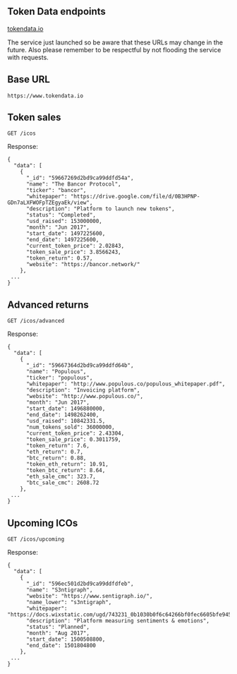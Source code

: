 ## Token Data endpoints
[tokendata.io](https://www.tokendata.io)

The service just launched so be aware that these URLs may change in the future.
Also please remember to be respectful by not flooding the service with requests.

## Base URL
`https://www.tokendata.io`

## Token sales
`GET /icos`

Response:
```
{
  "data": [
    {
      "_id": "59667269d2bd9ca99ddfd54a",
      "name": "The Bancor Protocol",
      "ticker": "bancor",
      "whitepaper": "https://drive.google.com/file/d/0B3HPNP-GDn7aLXFWOFpTZEgyaEk/view",
      "description": "Platform to launch new tokens",
      "status": "Completed",
      "usd_raised": 153000000,
      "month": "Jun 2017",
      "start_date": 1497225600,
      "end_date": 1497225600,
      "current_token_price": 2.02843,
      "token_sale_price": 3.8566243,
      "token_return": 0.57,
      "website": "https://bancor.network/"
    },
 ...
}
```

## Advanced returns
`GET /icos/advanced`

Response:
```
{
  "data": [
    {
      "_id": "59667364d2bd9ca99ddfd64b",
      "name": "Populous",
      "ticker": "populous",
      "whitepaper": "http://www.populous.co/populous_whitepaper.pdf",
      "description": "Invoicing platform",
      "website": "http://www.populous.co/",
      "month": "Jun 2017",
      "start_date": 1496880000,
      "end_date": 1498262400,
      "usd_raised": 10842331.5,
      "num_tokens_sold": 36000000,
      "current_token_price": 2.43304,
      "token_sale_price": 0.3011759,
      "token_return": 7.6,
      "eth_return": 0.7,
      "btc_return": 0.88,
      "token_eth_return": 10.91,
      "token_btc_return": 8.64,
      "eth_sale_cmc": 323.7,
      "btc_sale_cmc": 2608.72
    },
 ...
}
```

## Upcoming ICOs
`GET /icos/upcoming`

Response:
```
{
  "data": [
    {
      "_id": "596ec501d2bd9ca99ddfdfeb",
      "name": "S3ntigraph",
      "website": "https://www.sentigraph.io/",
      "name_lower": "s3ntigraph",
      "whitepaper": "https://docs.wixstatic.com/ugd/743231_0b1030b0f6c64266bf0fec6605bfe945.pdf",
      "description": "Platform measuring sentiments & emotions",
      "status": "Planned",
      "month": "Aug 2017",
      "start_date": 1500508800,
      "end_date": 1501804800
    },
 ...
}
```
